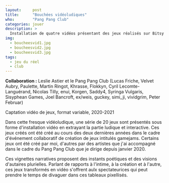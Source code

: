 ```yaml
---
layout:     post
title:      "Bouchées vidéoludiques"
who:        "Pang Pang Club"
categories: jouer
description: >
  Installation de quatre vidéos présentant des jeux réalisés sur Bitsy dans le cadre de gamejams dans et hors du Pang Pang Club.
img:
  - boucheesvid1.jpg
  - boucheesvid2.jpg
  - boucheesvid3.jpg
tags:
  - jeu du réel
  - club
---
```


**Collaboration :** Leslie Astier et le Pang Pang Club (Lucas Friche, Velvet Aubry, Paulette, Martin Ringot, Khrasse,  Flokkyn, Cyril Lecomte-Languérand, Nicolas Tilly, enui, Korgen, Saddy4, Syringa Vulgaris, Sisyphean Games, Joel Bancroft, ex/weis, guckey, simi_ji, vividgrim, Peter Februar) 

Captation vidéo de jeux, format variable, 2020-2021

Dans cette fresque vidéoludique, une série de 20 jeux sont présentés sous forme d'installation vidéo en extrayant la partie ludique et interactive. Ces jeux créés ont été créé au cours des deux dernières années dans le cadre d'événement collaboratif de création de jeux intitulés gamejams. Certains jeux ont été créé par moi, d'autres par des artistes que j'ai accompagné dans le cadre du Pang Pang Club que je dirige depuis janvier 2020.

Ces vignettes narratives proposent des instants poétiques et des visions d'autaires plurielles. Parlant de rapports à l'intime, à la création et à l'autre, ces jeux transformés en vidéo s'offrent aulx spectateurices qui peut prendre le temps de divaguer dans ces tableaux pixellisés.